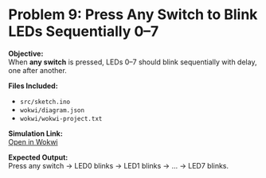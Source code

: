 # Problem 9: Press Any Switch to Blink LEDs Sequentially 0–7

**Objective:**  
When **any switch** is pressed, LEDs 0–7 should blink sequentially with delay, one after another.

**Files Included:**  
- `src/sketch.ino`  
- `wokwi/diagram.json`  
- `wokwi/wokwi-project.txt`

**Simulation Link:**  
[Open in Wokwi](https://wokwi.com/projects/443966022891272193)

**Expected Output:**  
Press any switch → LED0 blinks → LED1 blinks → … → LED7 blinks.

